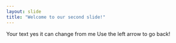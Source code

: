```yaml
---
layout: slide
title: "Welcome to our second slide!"
---
```

Your text yes it can change from me
Use the left arrow to go back!
